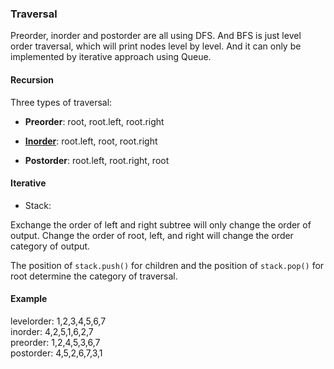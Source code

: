 ### Traversal 
Preorder, inorder and postorder are all using DFS. And BFS is just level order traversal, which will print nodes level by level. And it can only be implemented by iterative approach using Queue. 

#### Recursion
Three types of traversal:  

* __Preorder__: root, root.left, root.right

* [__Inorder__](Traversal/inorder.md): root.left, root, root.right

* __Postorder__: root.left, root.right, root

#### Iterative
* Stack: 

Exchange the order of left and right subtree will only change the order of output. Change the order of root, left, and right will change the order category of output. 

The position of `stack.push()` for children and the position of `stack.pop()` for root determine the category of traversal. 

#### Example
levelorder: 1,2,3,4,5,6,7    
inorder: 4,2,5,1,6,2,7  
preorder: 1,2,4,5,3,6,7   
postorder: 4,5,2,6,7,3,1
